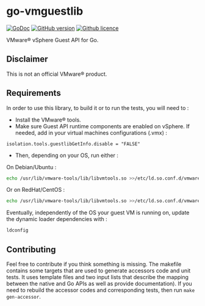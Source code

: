 # go-vmguestlib

[![GoDoc](https://img.shields.io/badge/godoc-reference-blue.svg?style=flat)](https://godoc.org/github.com/xlucas/go-vmguestlib/vmguestlib)
[![GitHub version](https://img.shields.io/github/release/xlucas/go-vmguestlib.svg)](https://github.com/xlucas/go-vmguestlib/releases/tag/v2.0.0)
[![Github licence](https://img.shields.io/github/license/xlucas/go-vmguestlib.svg)](LICENSE)

VMware® vSphere Guest API for Go.

## Disclaimer
This is not an official VMware® product.

## Requirements
In order to use this library, to build it or to run the tests, you will need to :

* Install the VMware® tools.
* Make sure Guest API runtime components are enabled on vSphere. If needed, add in your virtual machines configurations (.vmx) :

```
isolation.tools.guestlibGetInfo.disable = "FALSE"
```

* Then, depending on your OS, run either :

On Debian/Ubuntu :
```bash
echo /usr/lib/vmware-tools/lib/libvmtools.so >>/etc/ld.so.conf.d/vmware-tools-libraries.conf
```

Or on RedHat/CentOS :
```bash
echo /usr/lib/vmware-tools/lib/libvmtools.so >>/etc/ld.so.conf.d/vmware-tools-guestlib.conf
```

Eventually, independently of the OS your guest VM is running on, update the dynamic loader dependencies with :
```bash
ldconfig
```

## Contributing
Feel free to contribute if you think something is missing. The makefile contains some targets that are used to generate accessors code and unit tests. It uses template files and two input lists that describe the mapping between the native and Go APIs as well as provide documentation). If you need to rebuild the accessor codes and corresponding tests, then run `make gen-accessor`.
